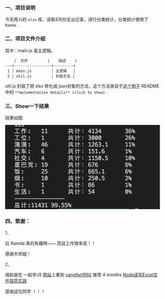 ### 一、项目说明

今天用`JS`的 `xlsx` 库，读取4月份支出记录，进行分类统计，分类统计使用了 `Ramda` .

### 二、项目文件介绍

其中：main.js 是主逻辑。

```
	|  文件   	  |    描述    |
---+-----------------+---------+
 1 | main.js         | 主逻辑   |
 2 | util.js         | 封装方法 |

```

util.js 封装了把 xlsx 转化成 json对象的方法，这个方法来自于[这个例子](https://github.com/SheetJS/js-xlsx/tree/master/demos/database) README 中的 `**mplementation details** (click to show)` .

### 三、Show一下结果

结果如图:

![](https://github.com/5haydn/daily-cost-analysis/raw/master/result.png)

### 四、致谢：

1、

玩 Ramda 真的有趣啊~~~  而且工作效率高！！   

感谢大师姐！

2、

缘起是在 一起学JS [网站](http://xugaoyang.com)上看到  [yangfan1992]() 推荐 4 months [Node读写Excel文件探究实践](https://aotu.io/notes/2016/04/07/node-excel/) 

感谢这位同学 ！！！